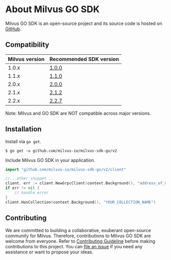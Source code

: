 # About Milvus GO SDK

Milvus GO SDK is an open-source project and its source code is hosted on [GitHub](https://github.com/milvus-io/milvus-sdk-go).

## Compatibility

| Milvus version | Recommended SDK version      |
| -------------- | ---------------------------- |
| 1.0.x | [1.0.0](https://github.com/milvus-io/milvus-sdk-go/tree/v1.0.0) |
| 1.1.x | [1.1.0](https://github.com/milvus-io/milvus-sdk-go/tree/v1.1.0) |
| 2.0.x	         | [2.0.0](https://github.com/milvus-io/milvus-sdk-go/tree/v2.0.0)|
| 2.1.x	         | [2.1.2](https://github.com/milvus-io/milvus-sdk-go/tree/v2.1.2)|
| 2.2.x	         | [2.2.7](https://github.com/milvus-io/milvus-sdk-go/tree/v2.2.7)|

Note: Milvus and GO SDK are NOT compatible across major versions.

## Installation

Install via `go get`.

```shell
$ go get -u github.com/milvus-io/milvus-sdk-go/v2
```

Include Milvus GO SDK in your application.

```go
import "github.com/milvus-io/milvus-sdk-go/v2/client"

//...other snippet ...
client, err := client.NewGrpcClient(context.Background(), "address_of_milvus")
if err != nil {
    // handle error
}
client.HasCollection(context.Background(), "YOUR_COLLECTION_NAME")
```

## Contributing

We are committed to building a collaborative, exuberant open-source community for Milvus. Therefore, contributions to Milvus GO SDK are welcome from everyone. Refer to [Contributing Guideline](https://github.com/milvus-io/milvus-sdk-go/blob/master/CONTRIBUTING.md) before making contributions to this project. You can [file an issue](https://github.com/milvus-io/milvus-sdk-go/issues/new/choose) if you need any assistance or want to propose your ideas.
